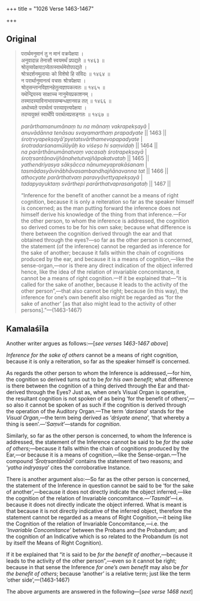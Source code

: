 +++
title = "1026 Verse 1463-1467"

+++
## Original 
>
> परार्थमनुमानं तु न मानं वक्रपेक्षया ।  
> अनुवादान्न तेनासौ स्वयमर्थं प्रपद्यते ॥ १४६३ ॥  
> श्रोतृव्यपेक्षयाऽप्येतत्स्वार्थमेवोपपद्यते ।  
> श्रोत्रदर्शनमूलायाः को विशेषो हि संविदः ॥ १४६४ ॥  
> न परार्थानुमानत्वं वचसः श्रोत्रपेक्षया ।  
> श्रोतृसन्तानविज्ञानहेतुत्वज्ञापकत्वतः ॥ १४६५ ॥  
> यथेन्द्रियस्य साक्षाच्च नानुमेयप्रकाशनम् ।  
> तस्मादस्याविनाभावसम्बन्धज्ञानवन्न तत् ॥ १४६६ ॥  
> अथोच्यते परार्थत्वं परव्यावृत्त्यपेक्षया ।  
> तदप्ययुक्तं स्वार्थेपि परार्थत्वप्रसङ्गतः ॥ १४६७ ॥ 
>
> *parārthamanumānaṃ tu na mānaṃ vakrapekṣayā* \|  
> *anuvādānna tenāsau svayamarthaṃ prapadyate* \|\| 1463 \|\|  
> *śrotṛvyapekṣayā'pyetatsvārthamevopapadyate* \|  
> *śrotradarśanamūlāyāḥ ko viśeṣo hi saṃvidaḥ* \|\| 1464 \|\|  
> *na parārthānumānatvaṃ vacasaḥ śrotrapekṣayā* \|  
> *śrotṛsantānavijñānahetutvajñāpakatvataḥ* \|\| 1465 \|\|  
> *yathendriyasya sākṣācca nānumeyaprakāśanam* \|  
> *tasmādasyāvinābhāvasambandhajñānavanna tat* \|\| 1466 \|\|  
> *athocyate parārthatvaṃ paravyāvṛttyapekṣayā* \|  
> *tadapyayuktaṃ svārthepi parārthatvaprasaṅgataḥ* \|\| 1467 \|\| 
>
> “Inference for the benefit of another cannot be a means of right cognition, because it is only a reiteration so far as the speaker himself is concerned; as the man putting forward the inference does not himself derive his knowledge of the thing from that inference.—For the other person, to whom the inference is addressed, the cognition so derived comes to be for his own sake; because what difference is there between the cognition derived through the ear and that obtained through the eyes?—so far as the other person is concerned, the statement (of the inference) cannot be regarded as inference for the sake of another; because it falls within the chain of cognitions produced by the ear, and because it is a means of cognition,—like the sense-organ,—nor is there any direct indication of the object inferred hence, like the idea of the relation of invariable concomitance, it cannot be a means of right cognition.—If it be explained that—“it is called for the sake of another, because it leads to the activity of the other person”,—that also cannot be right; because (in this way), the inference for one’s own benefit also might be regarded as ‘for the sake of another’ [as that also might lead to the activity of other persons].”—(1463-1467)



## Kamalaśīla

Another writer argues as follows:—[*see verses 1463-1467 above*]

*Inference for the sake of others* cannot be a means of right cognition, because it is only a reiteration, so far as the speaker himself is concerned.

As regards the other person to whom the Inference is addressed,—for him, the cognition so derived turns out to be *for his own* *benefit*; what difference is there between the cognition of a thing derived through the Ear and that-derived through the Eyes? Just as, when one’s Visual Organ is operative, the resultant cognition is not spoken of as being ‘for the benefit of others’,—so also it cannot be spoken of as such if the cognition is derived through the operation of the Auditory Organ.—The term ‘*darśana*’ stands for the *Visual Organ*,—the term being derived as ‘*dṛśyate anena*’, ‘that whereby a thing is seen’.—‘*Saṃvit*’—stands for *cognition*.

Similarly, so far as the other person is concerned, to whom the Inference is addressed, the statement of the Inference cannot be said to be *for the sake of others*;—because it falls within the chain of cognitions produced by the Ear,—or because it is a means of cognition,—like the Sense-organ.—The compound ‘*Śrotṛsantānādi*’ contains the statement of two reasons; and ‘*yatha indṛyasya*’ cites the corroborative Instance.

There is another argument also:—So far as the other person is concerned, the statement of the Inference in question cannot be said to be ‘for the sake of another’,—because it does not directly indicate the object inferred,—like the cognition of the relation of Invariable concomitance.—‘*Tasmāt*’—i.e. because it does not directly indicate the object inferred. What is meant is that because it is not directly indicative of the inferred object, therefore the statement cannot be regarded as a means of Right Cognition,—it being like the Cognition of the relation of Invariable Concomitance,—i.e. the ‘*Invariable Concomitance*’ between the Probans and the Probandum; and the cognition of an Indicative which is so related to the Probandum (is not by itself the Means of Right Cognition).

If it be explained that “it is said to be *for the benefit of another*,—because it leads to the activity of the other person”,—even so it cannot be right; because in that sense the Inference *for one’s own benefit* may also be *for the benefit of others*; because ‘another’ is a relative term; just like the term ‘other side’,—(1463-1467)

The above arguments are answered in the following—[*see verse 1468 next*]



